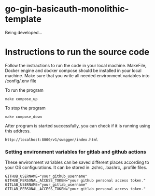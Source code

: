 # go-gin-basicauth-monolithic-template
Being developed...

# Instructions to run the source code
Follow the instractions to run the code in your local machine.
MakeFile, Docker engine and docker compose should be installed in your local machine.
Make sure that you write all needed environment variables into /config/.env file 

To run the program
```
make compose_up
```
To stop the program
```
make compose_down
```

After program is started successfully, you can check if it is running using this address.
```
http://localhost:8000/v1/swagger/index.html
```

### Setting environment variables for gitlab and github actions
These environment variables can be saved different places according to your OS configurations. It can be stored in .zshrc, .bashrc, .profile files.
```
GITHUB_USERNAME="your_github_username"
GITHUB_PERSONAL_ACCESS_TOKEN="your github personal access token."
GITLAB_USERNAME="your_gitlab_username"
GITLAB_PERSONAL_ACCESS_TOKEN="your gitlab personal access token."
```
